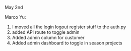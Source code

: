 May 2nd

Marco Yu:

1. I moved all the login logout register stuff to the auth.py
2. added API route to toggle admin
3. Added admin column for customer
4. Added admin dashboard to toggle in season projects
